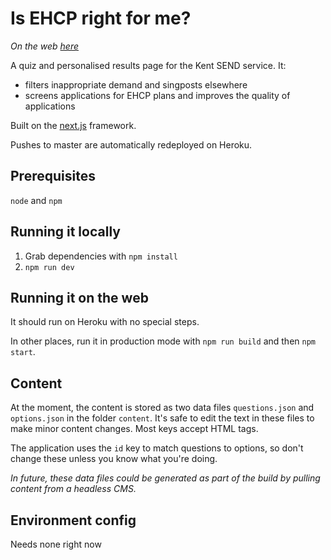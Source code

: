 # Is EHCP right for me?

*On the web [here](https://kent-send.herokuapp.com/)*

A quiz and personalised results page for the Kent SEND service. It:

* filters inappropriate demand and singposts elsewhere
* screens applications for EHCP plans and improves the quality of applications

Built on the [next.js](https://github.com/zeit/next.js) framework.

Pushes to master are automatically redeployed on Heroku.

## Prerequisites

`node` and `npm`

## Running it locally

1. Grab dependencies with `npm install`
2. `npm run dev`

## Running it on the web

It should run on Heroku with no special steps.

In other places, run it in production mode with `npm run build` and then `npm start`.

## Content

At the moment, the content is stored as two data files `questions.json` and `options.json` in the folder `content`. It's safe to edit the text in these files to make minor content changes. Most keys accept HTML tags.

The application uses the `id` key to match questions to options, so don't change these unless you know what you're doing.

_In future, these data files could be generated as part of the build by pulling content from a headless CMS._

## Environment config

Needs none right now